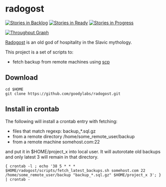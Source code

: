 # radogost
[![Stories in Backlog](https://badge.waffle.io/goodylabs/radogost.svg?label=Backlog&title=Backlog)](http://waffle.io/goodylabs/radogost)
[![Stories in Ready](https://badge.waffle.io/goodylabs/radogost.svg?label=ready&title=Ready)](http://waffle.io/goodylabs/radogost)
[![Stories in Progress](https://badge.waffle.io/goodylabs/radogost.svg?label=in%20progress&title=In%20Progress)](http://waffle.io/goodylabs/radogost)

[![Throughput Graph](http://graphs.waffle.io/goodylabs/radogost/throughput.svg)](https://waffle.io/goodylabs/radogost/metrics)

[Radogost](http://en.wikipedia.org/wiki/Radegast_%28god%29) 
is an old god of hospitality in the Slavic mythology.

This project is a set of scripts to:
* fetch backup from remote machines using [scp](http://en.wikipedia.org/wiki/Secure_copy) 

## Download 

``` 
cd $HOME
git clone https://github.com/goodylabs/radogost.git
```

## Install in crontab

The following will install a crontab entry with fetching:
* files that match regexp: backup_*.sql.gz
* from a remote directory /home/some_remote_user/backup
* from a remote machine somehost.com:22 

and put it in $HOME/project_x into local user.
It will autorotate old backups and only latest 3 will remain in that directory.

```
{ crontab -l ; echo '38 5 * * * $HOME/radogost/scripts/fetch_latest_backups.sh somehost.com 22 /home/some_remote_user/backup "backup_*.sql.gz" $HOME/project_x 3'; } | crontab -
```
